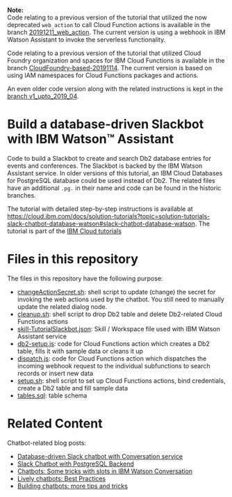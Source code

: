 **Note:**   
Code relating to a previous version of the tutorial that utilized the now deprecated `web_action` to call Cloud Function actions is  available in the branch [20191211_web_action](https://github.com/IBM-Cloud/slack-chatbot-database-watson/tree/20191211_web_action). The current version is using a webhook in IBM Watson Assistant to invoke the serverless functionality.

Code relating to a previous version of the tutorial that utilized Cloud Foundry organization and spaces for IBM Cloud Functions is available in the branch [CloudFoundry-based-20191114](https://github.com/IBM-Cloud/slack-chatbot-database-watson/tree/CloudFoundry-based-20191114). The current version is based on using IAM namespaces for Cloud Functions packages and actions.

An even older code version along with the related instructions is kept in the [branch v1_upto_2019_04](https://github.com/IBM-Cloud/slack-chatbot-database-watson/tree/v1_upto_2019_04).

# Build a database-driven Slackbot with IBM Watson™ Assistant

Code to build a Slackbot to create and search Db2 database entries for events and conferences. The Slackbot is backed by the IBM Watson Assistant service. In older versions of this tutorial, an IBM Cloud Databases for PostgreSQL database could be used instead of Db2. The related files have an additional `.pg.` in their name and code can be found in the historic branches. 

The tutorial with detailed step-by-step instructions is available at https://cloud.ibm.com/docs/solution-tutorials?topic=solution-tutorials-slack-chatbot-database-watson#slack-chatbot-database-watson. The tutorial is part of the [IBM Cloud tutorials](https://cloud.ibm.com/docs/solution-tutorials?topic=solution-tutorials-tutorials#tutorials) 

# Files in this repository
The files in this repository have the following purpose:
* [changeActionSecret.sh](changeActionSecret.sh): shell script to update (change) the secret for invoking the web actions used by the chatbot. You still need to manually update the related dialog node.
* [cleanup.sh](cleanup.sh): shell script to drop Db2 table and delete Db2-related Cloud Functions actions
* [skill-TutorialSlackbot.json](skill-TutorialSlackbot.json): Skill / Workspace file used with IBM Watson Assistant service
* [db2-setup.js](db2-setup.js): code for Cloud Functions action which creates a Db2 table, fills it with sample data or cleans it up
* [dispatch.js](dispatch.js): code for Cloud Functions action which dispatches the incoming webhook request to the individual subfunctions to search records or insert new data
* [setup.sh](setup.sh): shell script to set up Cloud Functions actions, bind credentials, create a Db2 table and fill sample data
* [tables.sql](tables.sql): table schema

# Related Content
Chatbot-related blog posts:
* [Database-driven Slack chatbot with Conversation service](https://www.ibm.com/blogs/bluemix/2018/02/database-slack-chatbot-conversation/)
* [Slack Chatbot with PostgreSQL Backend](https://www.ibm.com/blogs/bluemix/2018/12/slack-chatbot-with-postgresql-backend/)
* [Chatbots: Some tricks with slots in IBM Watson Conversation](https://www.ibm.com/blogs/bluemix/2018/02/chatbots-some-tricks-with-slots-in-ibm-watson-conversation/)
* [Lively chatbots: Best Practices](https://www.ibm.com/blogs/bluemix/2017/07/lively-chatbots-best-practices/)
* [Building chatbots: more tips and tricks](https://www.ibm.com/blogs/bluemix/2017/06/building-chatbots-tips-tricks/)

